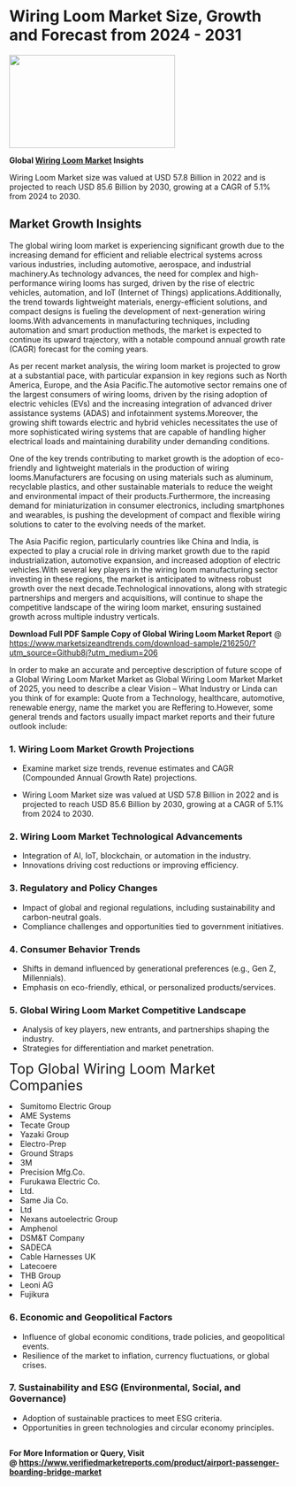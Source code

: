 <H1>Wiring Loom Market Size, Growth and Forecast from 2024 - 2031</H1><img class="aligncenter size-medium wp-image-584254" src="https://thirdeyenews.in/wp-content/uploads/2024/09/Global-Market-Research-300x168.jpeg" alt="" width="300" height="168" /><p><strong>Global&nbsp;<a href="https://www.marketsizeandtrends.com/download-sample/216250/?utm_source=Github8j?utm_medium=206">Wiring Loom Market</a> Insights</strong></p><p>Wiring Loom Market size was valued at USD 57.8 Billion in 2022 and is projected to reach USD 85.6 Billion by 2030, growing at a CAGR of 5.1% from 2024 to 2030.</p><p><h2>Market Growth Insights</h2> <p>The global wiring loom market is experiencing significant growth due to the increasing demand for efficient and reliable electrical systems across various industries, including automotive, aerospace, and industrial machinery.As technology advances, the need for complex and high-performance wiring looms has surged, driven by the rise of electric vehicles, automation, and IoT (Internet of Things) applications.Additionally, the trend towards lightweight materials, energy-efficient solutions, and compact designs is fueling the development of next-generation wiring looms.With advancements in manufacturing techniques, including automation and smart production methods, the market is expected to continue its upward trajectory, with a notable compound annual growth rate (CAGR) forecast for the coming years.</p> <p>As per recent market analysis, the wiring loom market is projected to grow at a substantial pace, with particular expansion in key regions such as North America, Europe, and the Asia Pacific.The automotive sector remains one of the largest consumers of wiring looms, driven by the rising adoption of electric vehicles (EVs) and the increasing integration of advanced driver assistance systems (ADAS) and infotainment systems.Moreover, the growing shift towards electric and hybrid vehicles necessitates the use of more sophisticated wiring systems that are capable of handling higher electrical loads and maintaining durability under demanding conditions.</p> <p>One of the key trends contributing to market growth is the adoption of eco-friendly and lightweight materials in the production of wiring looms.Manufacturers are focusing on using materials such as aluminum, recyclable plastics, and other sustainable materials to reduce the weight and environmental impact of their products.Furthermore, the increasing demand for miniaturization in consumer electronics, including smartphones and wearables, is pushing the development of compact and flexible wiring solutions to cater to the evolving needs of the market.</p> <p>The Asia Pacific region, particularly countries like China and India, is expected to play a crucial role in driving market growth due to the rapid industrialization, automotive expansion, and increased adoption of electric vehicles.With several key players in the wiring loom manufacturing sector investing in these regions, the market is anticipated to witness robust growth over the next decade.Technological innovations, along with strategic partnerships and mergers and acquisitions, will continue to shape the competitive landscape of the wiring loom market, ensuring sustained growth across multiple industry verticals.</p> <p><span class=""><strong>Download Full PDF Sample Copy of Global Wiring Loom Market Report</strong> @ <a href="https://www.marketsizeandtrends.com/download-sample/216250/?utm_source=Github8j?utm_medium=206" target="_blank">https://www.marketsizeandtrends.com/download-sample/216250/?utm_source=Github8j?utm_medium=206</a></span></p><p>In order to make an accurate and perceptive description of future scope of a Global&nbsp;Wiring Loom Market Market as Global&nbsp;Wiring Loom Market Market of 2025, you need to describe a clear Vision &ndash; What Industry or Linda can you think of for example: Quote from a Technology, healthcare, automotive, renewable energy, name the market you are Reffering to.However, some general trends and factors usually impact market reports and their future outlook include:</p><h3>1.&nbsp;<strong>Wiring Loom Market Growth Projections</strong></h3><ul><li>Examine market size trends, revenue estimates and CAGR (Compounded Annual Growth Rate) projections.</li><li><p>Wiring Loom Market size was valued at USD 57.8 Billion in 2022 and is projected to reach USD 85.6 Billion by 2030, growing at a CAGR of 5.1% from 2024 to 2030.</p></li></ul><h3>2.&nbsp;<strong>Wiring Loom Market Technological Advancements</strong></h3><ul><li>Integration of AI, IoT, blockchain, or automation in the industry.</li><li>Innovations driving cost reductions or improving efficiency.</li></ul><h3>3.&nbsp;<strong>Regulatory and Policy Changes</strong></h3><ul><li>Impact of global and regional regulations, including sustainability and carbon-neutral goals.</li><li>Compliance challenges and opportunities tied to government initiatives.</li></ul><h3>4.&nbsp;<strong>Consumer Behavior Trends</strong></h3><ul><li>Shifts in demand influenced by generational preferences (e.g., Gen Z, Millennials).</li><li>Emphasis on eco-friendly, ethical, or personalized products/services.</li></ul><h3>5.&nbsp;<strong>Global Wiring Loom Market Competitive Landscape</strong></h3><ul><li>Analysis of key players, new entrants, and partnerships shaping the industry.</li><li>Strategies for differentiation and market penetration.</li></ul><p data-pm-slice="1 1 []"><span style="color: inherit; font-family: inherit; font-size: 25px;">Top Global Wiring Loom Market Companies</span></p><div class="" data-test-id=""><p><li>Sumitomo Electric Group</li><li> AME Systems</li><li> Tecate Group</li><li> Yazaki Group</li><li> Electro-Prep</li><li> Ground Straps</li><li> 3M</li><li> Precision Mfg.Co.</li><li> Furukawa Electric Co.</li><li> Ltd.</li><li> Same Jia Co.</li><li> Ltd</li><li> Nexans autoelectric Group</li><li> Amphenol</li><li> DSM&T Company</li><li> SADECA</li><li> Cable Harnesses UK</li><li> Latecoere</li><li> THB Group</li><li> Leoni AG</li><li> Fujikura</li></p></div><h3>6.&nbsp;<strong>Economic and Geopolitical Factors</strong></h3><ul><li>Influence of global economic conditions, trade policies, and geopolitical events.</li><li>Resilience of the market to inflation, currency fluctuations, or global crises.</li></ul><h3>7.&nbsp;<strong>Sustainability and ESG (Environmental, Social, and Governance)</strong></h3><ul><li>Adoption of sustainable practices to meet ESG criteria.</li><li>Opportunities in green technologies and circular economy principles.</li></ul><h2><strong style="font-size: 14px;">For More Information or Query, Visit @&nbsp;</strong><a style="background-color: #ffffff; font-size: 14px;" href="https://www.marketsizeandtrends.com/report/wiring-loom-market/" target="_blank">https://www.verifiedmarketreports.com/product/airport-passenger-boarding-bridge-market</a></h2>